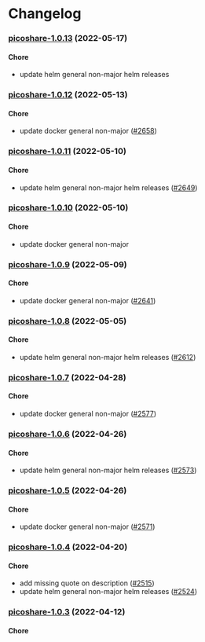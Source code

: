 # Changelog<br>


<a name="picoshare-1.0.13"></a>
### [picoshare-1.0.13](https://github.com/truecharts/apps/compare/picoshare-1.0.12...picoshare-1.0.13) (2022-05-17)

#### Chore

* update helm general non-major helm releases



<a name="picoshare-1.0.12"></a>
### [picoshare-1.0.12](https://github.com/truecharts/apps/compare/picoshare-1.0.11...picoshare-1.0.12) (2022-05-13)

#### Chore

* update docker general non-major ([#2658](https://github.com/truecharts/apps/issues/2658))



<a name="picoshare-1.0.11"></a>
### [picoshare-1.0.11](https://github.com/truecharts/apps/compare/picoshare-1.0.10...picoshare-1.0.11) (2022-05-10)

#### Chore

* update helm general non-major helm releases ([#2649](https://github.com/truecharts/apps/issues/2649))



<a name="picoshare-1.0.10"></a>
### [picoshare-1.0.10](https://github.com/truecharts/apps/compare/picoshare-1.0.9...picoshare-1.0.10) (2022-05-10)

#### Chore

* update docker general non-major



<a name="picoshare-1.0.9"></a>
### [picoshare-1.0.9](https://github.com/truecharts/apps/compare/picoshare-1.0.8...picoshare-1.0.9) (2022-05-09)

#### Chore

* update docker general non-major ([#2641](https://github.com/truecharts/apps/issues/2641))



<a name="picoshare-1.0.8"></a>
### [picoshare-1.0.8](https://github.com/truecharts/apps/compare/picoshare-1.0.7...picoshare-1.0.8) (2022-05-05)

#### Chore

* update helm general non-major helm releases ([#2612](https://github.com/truecharts/apps/issues/2612))



<a name="picoshare-1.0.7"></a>
### [picoshare-1.0.7](https://github.com/truecharts/apps/compare/picoshare-1.0.6...picoshare-1.0.7) (2022-04-28)

#### Chore

* update docker general non-major ([#2577](https://github.com/truecharts/apps/issues/2577))



<a name="picoshare-1.0.6"></a>
### [picoshare-1.0.6](https://github.com/truecharts/apps/compare/picoshare-1.0.5...picoshare-1.0.6) (2022-04-26)

#### Chore

* update helm general non-major helm releases ([#2573](https://github.com/truecharts/apps/issues/2573))



<a name="picoshare-1.0.5"></a>
### [picoshare-1.0.5](https://github.com/truecharts/apps/compare/picoshare-1.0.4...picoshare-1.0.5) (2022-04-26)

#### Chore

* update docker general non-major ([#2571](https://github.com/truecharts/apps/issues/2571))



<a name="picoshare-1.0.4"></a>
### [picoshare-1.0.4](https://github.com/truecharts/apps/compare/picoshare-1.0.3...picoshare-1.0.4) (2022-04-20)

#### Chore

* add missing quote on description ([#2515](https://github.com/truecharts/apps/issues/2515))
* update helm general non-major helm releases ([#2524](https://github.com/truecharts/apps/issues/2524))



<a name="picoshare-1.0.3"></a>
### [picoshare-1.0.3](https://github.com/truecharts/apps/compare/picoshare-1.0.2...picoshare-1.0.3) (2022-04-12)

#### Chore

